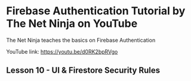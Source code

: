 # Firebase Authentication Tutorial by The Net Ninja on YouTube

The Net Ninja teaches the basics on Firebase Authentication

YouTube link: https://youtu.be/d0RK2bpRVgo

## Lesson 10 - UI & Firestore Security Rules
